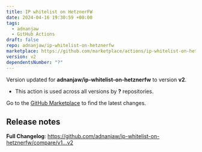 ```yaml
---
title: IP whitelist on HetznerFW
date: 2024-04-16 19:30:59 +00:00
tags:
  - adnanjaw
  - GitHub Actions
draft: false
repo: adnanjaw/ip-whitelist-on-hetznerfw
marketplace: https://github.com/marketplace/actions/ip-whitelist-on-hetznerfw
version: v2
dependentsNumber: "?"
---
```



Version updated for **adnanjaw/ip-whitelist-on-hetznerfw** to version **v2**.
- This action is used across all versions by **?** repositories.

Go to the [GitHub Marketplace](https://github.com/marketplace/actions/ip-whitelist-on-hetznerfw) to find the latest changes.

## Release notes

**Full Changelog**: https://github.com/adnanjaw/ip-whitelist-on-hetznerfw/compare/v1...v2
